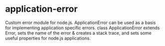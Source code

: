 # application-error
Custom error module for node.js. ApplicationError can be used as a basis for implementing application specific errors. class ApplicationError extends Error, sets the name of the error &amp; creates a stack trace, and sets some useful properties for node.js applications.
